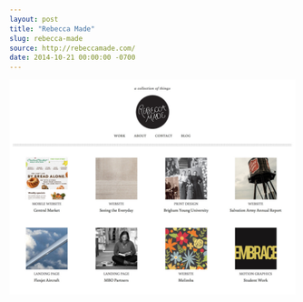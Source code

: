 ```yaml
---
layout: post
title: "Rebecca Made"
slug: rebecca-made
source: http://rebeccamade.com/
date: 2014-10-21 00:00:00 -0700
---
```


<img src="/screenshots/rebecca-made.jpg">